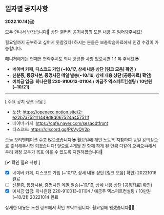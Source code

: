 ## 일자별 공지사항

**2022.10.14(금)**

모두 만나서 반갑습니다💪 상단 갤러리 공지사항의 모든 내용 꼭 읽어봐주세요!

월요일까지 공부하고 싶어서 못참겠다! 하시는 분들은 보충학습자료에서 인강 수강이 가능합니다.

매니저에게는 언제든 연락주셔도 되니 궁금한 사항 있으시면 1:1 톡 주세요😎

- **네이버 카페, 디스코드 가입 (~10/17, 상세 내용 상단 [링크 모음] 확인 )**
- **신분증, 통장사본, 증명사진 메일 발송(~10/19, 상세 내용 상단 [공통자료] 확인)**
- **예치금 입금: 하나은행 220-910013-01104 / 예금주 엑스퍼트컨설팅 / 10만원 (~10/21)**


---



[ 주요 공지 링크 모음 ]

- 노션: https://openexc.notion.site/2-e22b7a752111449d8d067524a457511f
- 네이버 카페: https://cafe.naver.com/sesacdtfront
- 디스코드: https://discord.gg/PkVyQV2p


오늘 오리엔테이션 수고 많으셨습니다😎
월요일에 개인 노트북 지참하여 동일 강의장으로 출석해주시면 되겠습니다!
앞으로 4개월 간 함께 하게 된 만큼 다같이 으쌰으쌰해서 우리 과정 모두가 목표 이룰 수 있도록 지원하겠습니다💪

[✔ 확인 필요 사항 ]
- [x] 네이버 카페, 디스코드 가입 (~10/17, 상세 내용 상단 [링크 모음] 확인)  20221016 완료
- [ ] 신분증, 통장사본, 증명사진 메일 발송(~10/19, 상세 내용 상단 [공통자료] 확인)
- [x] 예치금 입금: 하나은행 220-910013-01104 / 예금주 엑스퍼트컨설팅 / 10만원 (~10/21)  20221014 완료

상세한 내용은 노션 링크에서 확인 부탁드립니다.
월요일에 뵙겠습니다🙌🙌
